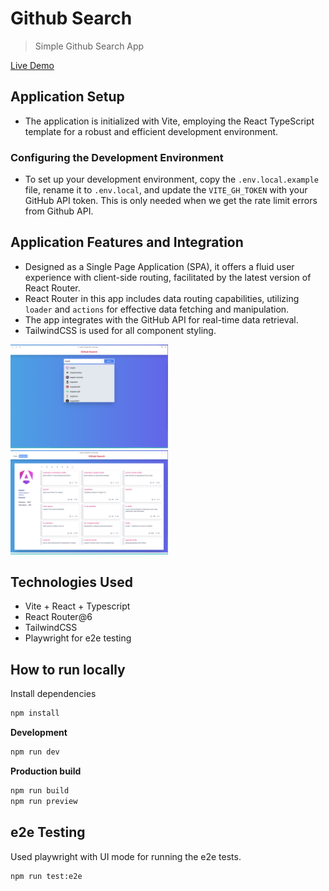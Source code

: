 # Github Search

> Simple Github Search App

[Live Demo](https://epilot-assignment.vercel.app/)

## Application Setup

- The application is initialized with Vite, employing the React TypeScript template for a robust and efficient development environment.

### Configuring the Development Environment

- To set up your development environment, copy the `.env.local.example` file, rename it to `.env.local`, and update the `VITE_GH_TOKEN` with your GitHub API token. This is only needed when we get the rate limit errors from Github API.

## Application Features and Integration

- Designed as a Single Page Application (SPA), it offers a fluid user experience with client-side routing, facilitated by the latest version of React Router.
- React Router in this app includes data routing capabilities, utilizing `loader` and `actions` for effective data fetching and manipulation.
- The app integrates with the GitHub API for real-time data retrieval.
- TailwindCSS is used for all component styling.

<img alt="Search users" src="screenshots/home.png" width="50%">
<br />
<img alt="Repositories" src="screenshots/users.png" width="50%">

## Technologies Used

- Vite + React + Typescript
- React Router@6
- TailwindCSS
- Playwright for e2e testing

## How to run locally

Install dependencies

```sh
npm install
```
**Development**

```sh
npm run dev
```
**Production build**

```sh
npm run build
npm run preview
```

## e2e Testing

Used playwright with UI mode for running the e2e tests.

```sh
npm run test:e2e
```
